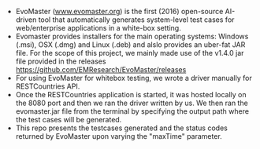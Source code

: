 - EvoMaster (www.evomaster.org) is the first (2016) open-source AI-driven tool that automatically generates system-level test cases for web/enterprise applications in a white-box setting.
- Evomaster provides installers for the main operating systems: Windows (.msi), OSX (.dmg) and Linux (.deb) and alslo provides an uber-fat JAR file. For the scope of this project, we mainly made use of the v1.4.0 jar file provided in the releases https://github.com/EMResearch/EvoMaster/releases
- For using EvoMaster for whitebox testing, we wrote a driver manually for RESTCountries API. 
- Once the RESTCountries application is started, it was hosted locally on the 8080 port and then we ran the driver written by us. We then ran the evomaster.jar file from the terminal by specifying the output path where the test cases will be generated. 
- This repo presents the testcases generated and the status codes returned by EvoMaster upon varying the "maxTime" parameter.

